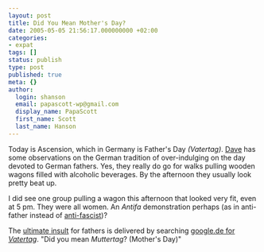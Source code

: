 ```yaml
---
layout: post
title: Did You Mean Mother's Day?
date: 2005-05-05 21:56:17.000000000 +02:00
categories:
- expat
tags: []
status: publish
type: post
published: true
meta: {}
author:
  login: shanson
  email: papascott-wp@gmail.com
  display_name: PapaScott
  first_name: Scott
  last_name: Hanson
---
```

<p>Today is Ascension, which in Germany is Father's Day <em>(Vatertag)</em>. <a href="http://www.oeskovic.com/?p=476" title="Daily Dose of Dave - And on Thurs-day he ascended into heaven">Dave</a> has some observations on the German tradition of over-indulging on the day devoted to German fathers. Yes, they really do go for walks pulling wooden wagons filled with alcoholic beverages. By the afternoon they usually look pretty beat up. </p>
<p>I did see one group pulling a wagon this afternoon that looked very fit, even at 5 pm. They were all women. An <em>Antifa</em> demonstration perhaps (as in anti-father instead of <a href="http://en.wikipedia.org/wiki/Antifa">anti-fascist</a>)? </p>
<p>The <a href="http://www.schockwellenreiter.de/2005/05/05.html#didYouMeanmuttertag" title="Der Schockwellenreiter: Weblog-Archiv 05.05.2005">ultimate insult</a> for fathers is delivered by searching <a href="http://www.google.de/search?q=vatertag">google.de for <em>Vatertag</em></a>. "Did you mean <em>Muttertag</em>? (Mother's Day)"</p>
